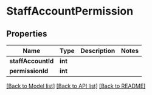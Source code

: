 # StaffAccountPermission

## Properties
Name | Type | Description | Notes
------------ | ------------- | ------------- | -------------
**staffAccountId** | **int** |  | 
**permissionId** | **int** |  | 

[[Back to Model list]](../../README.md#documentation-for-models) [[Back to API list]](../../README.md#documentation-for-api-endpoints) [[Back to README]](../../README.md)

